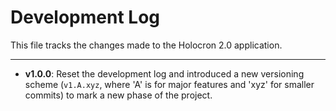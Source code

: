 
# Development Log

This file tracks the changes made to the Holocron 2.0 application.

---

- **v1.0.0**: Reset the development log and introduced a new versioning scheme (`v1.A.xyz`, where 'A' is for major features and 'xyz' for smaller commits) to mark a new phase of the project.

